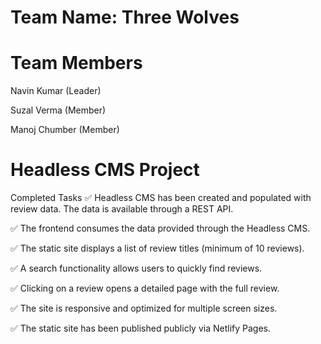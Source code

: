 # Team Name: Three Wolves
# Team Members
 Navin Kumar (Leader)

 Suzal Verma (Member)

 Manoj Chumber (Member)

# Headless CMS Project
Completed Tasks
✅ Headless CMS has been created and populated with review data. The data is available through a REST API.

✅ The frontend consumes the data provided through the Headless CMS.

✅ The static site displays a list of review titles (minimum of 10 reviews).

✅ A search functionality allows users to quickly find reviews.

✅ Clicking on a review opens a detailed page with the full review.

✅ The site is responsive and optimized for multiple screen sizes.

✅ The static site has been published publicly via Netlify Pages.
